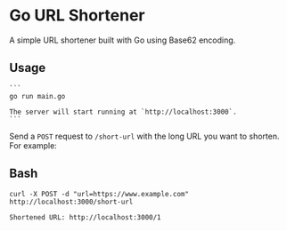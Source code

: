 # Go URL Shortener

A simple URL shortener built with Go using Base62 encoding. 

## Usage

    ```
    go run main.go

    The server will start running at `http://localhost:3000`.
    ```
Send a `POST` request to `/short-url` with the long URL you want to shorten. For example:

## Bash
```
curl -X POST -d "url=https://www.example.com" http://localhost:3000/short-url

Shortened URL: http://localhost:3000/1
```


